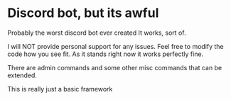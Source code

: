 # Discord bot, but its awful
Probably the worst discord bot ever created
It works, sort of. 

I will NOT provide personal support for any issues. Feel free to modify the code how you see fit. As it stands right now it works perfectly fine. 

There are admin commands and some other misc commands that can be extended. 

This is really just a basic framework
